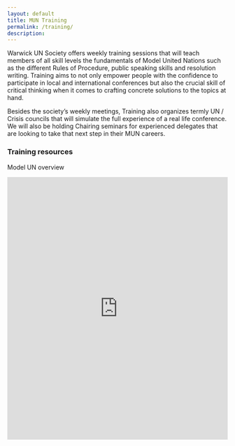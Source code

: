 ```yaml
---
layout: default
title: MUN Training
permalink: /training/
description:
---
```

Warwick UN Society offers weekly training sessions that will teach members of all skill levels the fundamentals of Model United Nations such as the different Rules of Procedure, public speaking skills and resolution writing. Training aims to not only empower people with the confidence to participate in local and international conferences but also the crucial skill of critical thinking when it comes to crafting concrete solutions to the topics at hand.

Besides the society’s weekly meetings, Training also organizes termly UN / Crisis councils that will simulate the full experience of a real life conference. We will also be holding Chairing seminars for experienced delegates that are looking to take that next step in their MUN careers.
### Training resources
Model UN overview
<iframe src='https://view.officeapps.live.com/op/embed.aspx?src=[https://www.warwick-un-society.github.io/Training Week 1.pptx]' width='100%' height='600px' frameborder='0'>
<br><br>
Sample position paper
<iframe src='https://view.officeapps.live.com/op/embed.aspx?src=[https://www.warwick-un-society.github.io/Position Papers USA.docx]' width='100%' height='600px' frameborder='0'>
